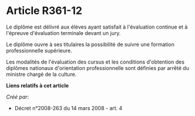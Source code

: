 # Article R361-12

Le diplôme est délivré aux élèves ayant satisfait à l'évaluation continue et à l'épreuve d'évaluation terminale devant un
jury. 

Le diplôme ouvre à ses titulaires la possibilité de suivre une formation professionnelle supérieure. 

Les modalités de l'évaluation des cursus et les conditions d'obtention des diplômes nationaux d'orientation professionnelle
sont définies par arrêté du ministre chargé de la culture.

**Liens relatifs à cet article**

_Créé par_:

  - Décret n°2008-263 du 14 mars 2008 - art. 4
